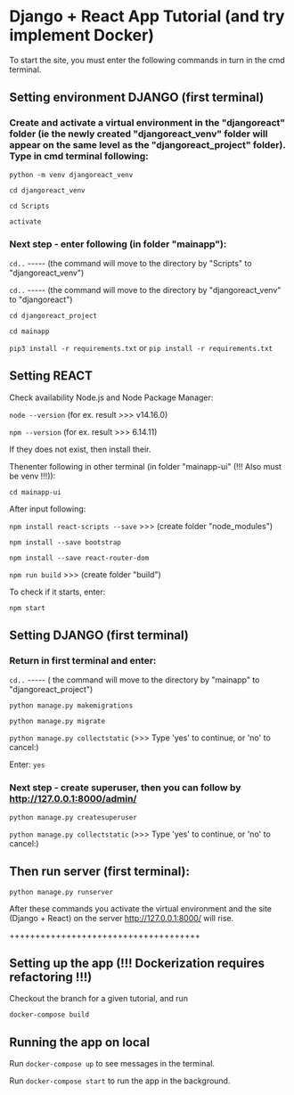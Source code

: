 # Django + React App Tutorial (and try implement Docker)


To start the site, you must enter the following commands in turn in the cmd terminal.

## Setting environment DJANGO (first terminal)

### Create and activate a virtual environment in the "djangoreact" folder (ie the newly created "djangoreact_venv" folder will appear on the same level as the "djangoreact_project" folder). Type in cmd terminal following:

`python -m venv djangoreact_venv`

`cd djangoreact_venv`

`cd Scripts`

`activate`


### Next step - enter following (in folder "mainapp"):

`cd..` ----- (the command will move to the directory by "Scripts" to "djangoreact_venv")

`cd..` ----- (the command will move to the directory by "djangoreact_venv" to "djangoreact")

`cd djangoreact_project`

`cd mainapp`

`pip3 install -r requirements.txt` or `pip install -r requirements.txt`


## Setting REACT
Check availability Node.js and Node Package Manager:

`node --version` (for ex. result >>> v14.16.0)

`npm --version` (for ex. result >>> 6.14.11)

If they does not exist, then install their.

Thenenter following in other terminal (in folder "mainapp-ui" (!!! Also must be venv !!!)):

`cd mainapp-ui`

After input following:

`npm install react-scripts --save`  >>> (create folder "node_modules")

`npm install --save bootstrap`

`npm install --save react-router-dom`

`npm run build` >>> (create folder "build")


To check if it starts, enter:

`npm start`

## Setting DJANGO (first terminal)

### Return in first terminal and enter:

`cd..` ----- ( the command will move to the directory by "mainapp" to "djangoreact_project")

`python manage.py makemigrations`

`python manage.py migrate`

`python manage.py collectstatic` (>>> Type 'yes' to continue, or 'no' to cancel:)

Enter: `yes`

### Next step - create superuser, then you can follow by http://127.0.0.1:8000/admin/

`python manage.py createsuperuser`

`python manage.py collectstatic` (>>> Type 'yes' to continue, or 'no' to cancel:)


## Then run server (first terminal):

`python manage.py runserver`

After these commands you activate the virtual environment and the site (Django + React) on the server http://127.0.0.1:8000/ will rise.


+++++++++++++++++++++++++++++++++++++

## Setting up the app (!!! Dockerization requires refactoring !!!)
Checkout the branch for a given tutorial, and run 

`docker-compose build`

## Running the app on local

Run `docker-compose up` to see messages in the terminal. 

Run `docker-compose start` to run the app in the background.
